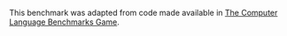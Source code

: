 This benchmark was adapted from code made available in [The Computer Language Benchmarks
Game](https://benchmarksgame-team.pages.debian.net/benchmarksgame/index.html).

